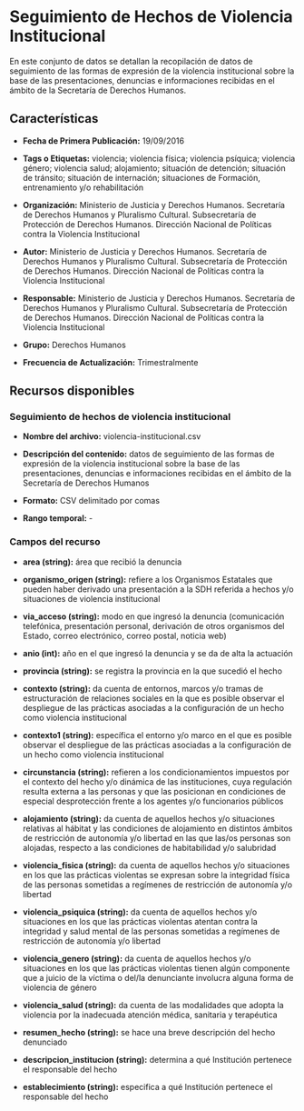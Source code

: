 Seguimiento de Hechos de Violencia Institucional
================================================

En este conjunto de datos se detallan la recopilación de datos de seguimiento de las formas de expresión de la violencia institucional sobre la base de las presentaciones, denuncias e informaciones recibidas en el ámbito de la Secretaría de Derechos Humanos.

Características
---------------

-   **Fecha de Primera Publicación:** 19/09/2016

-   **Tags o Etiquetas:** violencia; violencia física; violencia psíquica; violencia género; violencia salud; alojamiento; situación de detención; situación de tránsito; situación de internación; situaciones de Formación, entrenamiento y/o rehabilitación

-   **Organización:** Ministerio de Justicia y Derechos Humanos. Secretaría de Derechos Humanos y Pluralismo Cultural. Subsecretaría de Protección de Derechos Humanos. Dirección Nacional de Políticas contra la Violencia Institucional

-   **Autor:** Ministerio de Justicia y Derechos Humanos. Secretaría de Derechos Humanos y Pluralismo Cultural. Subsecretaría de Protección de Derechos Humanos. Dirección Nacional de Políticas contra la Violencia Institucional

-   **Responsable:** Ministerio de Justicia y Derechos Humanos. Secretaría de Derechos Humanos y Pluralismo Cultural. Subsecretaría de Protección de Derechos Humanos. Dirección Nacional de Políticas contra la Violencia Institucional

-   **Grupo:** Derechos Humanos

-   **Frecuencia de Actualización:** Trimestralmente

Recursos disponibles
--------------------

### Seguimiento de hechos de violencia institucional

-   **Nombre del archivo:** violencia-institucional.csv

-   **Descripción del contenido:** datos de seguimiento de las formas de expresión de la violencia institucional sobre la base de las presentaciones, denuncias e informaciones recibidas en el ámbito de la Secretaría de Derechos Humanos

-   **Formato:** CSV delimitado por comas

-   **Rango temporal:** -

### Campos del recurso

-   **area (string):** área que recibió la denuncia

-   **organismo_origen (string):** refiere a los Organismos Estatales que pueden haber derivado una presentación a la SDH referida a hechos y/o situaciones de violencia institucional

-   **via_acceso (string):** modo en que ingresó la denuncia (comunicación telefónica, presentación personal, derivación de otros organismos del Estado, correo electrónico, correo postal, noticia web)

-   **anio (int):** año en el que ingresó la denuncia y se da de alta la actuación

-   **provincia (string):** se registra la provincia en la que sucedió el hecho

-   **contexto (string):** da cuenta de entornos, marcos y/o tramas de estructuración de relaciones sociales en la que es posible observar el despliegue de las prácticas asociadas a la configuración de un hecho como violencia institucional

-   **contexto1 (string):** específica el entorno y/o marco en el que es posible observar el despliegue de las prácticas asociadas a la configuración de un hecho como violencia institucional

-   **circunstancia (string):** refieren a los condicionamientos impuestos por el contexto del hecho y/o dinámica de las instituciones, cuya regulación resulta externa a las personas y que las posicionan en condiciones de especial desprotección frente a los agentes y/o funcionarios públicos

-   **alojamiento (string):** da cuenta de aquellos hechos y/o situaciones relativas al hábitat y las condiciones de alojamiento en distintos ámbitos de restricción de autonomía y/o libertad en las que las/os personas son alojadas, respecto a las condiciones de habitabilidad y/o salubridad

-   **violencia_fisica (string):** da cuenta de aquellos hechos y/o situaciones en los que las prácticas violentas se expresan sobre la integridad física de las personas sometidas a regímenes de restricción de autonomía y/o libertad

-   **violencia_psiquica (string):** da cuenta de aquellos hechos y/o situaciones en los que las prácticas violentas atentan contra la integridad y salud mental de las personas sometidas a regímenes de restricción de autonomía y/o libertad

-   **violencia_genero (string):** da cuenta de aquellos hechos y/o situaciones en los que las prácticas violentas tienen algún componente que a juicio de la víctima o del/la denunciante involucra alguna forma de violencia de género

-   **violencia_salud (string):** da cuenta de las modalidades que adopta la violencia por la inadecuada atención médica, sanitaria y terapéutica

-   **resumen_hecho (string):** se hace una breve descripción del hecho denunciado

-   **descripcion_institucion (string):** determina a qué Institución pertenece el responsable del hecho

-   **establecimiento (string):** especifica a qué Institución pertenece el responsable del hecho

